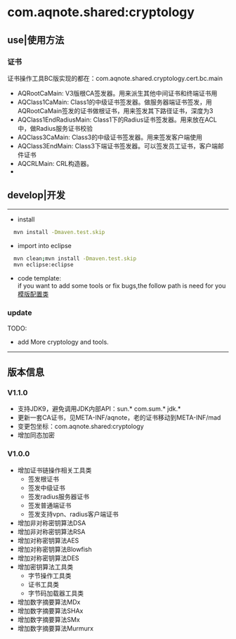 # com.aqnote.shared:cryptology

## use|使用方法

### 证书
证书操作工具BC版实现的都在：com.aqnote.shared.cryptology.cert.bc.main
- AQRootCaMain: V3版根CA签发器。用来派生其他中间证书和终端证书用
- AQClass1CaMain: Class1的中级证书签发器。做服务器端证书签发，用AQRootCaMain签发的证书做根证书，用来签发其下路径证书，深度为3
- AQClass1EndRadiusMain: Class1下的Radius证书签发器。用来放在ACL中，做Radius服务证书校验
- AQClass3CaMain: Class3的中级证书签发器。用来签发客户端使用
- AQClass3EndMain: Class3下端证书签发器。可以签发员工证书，客户端邮件证书
- AQCRLMain: CRL构造器。
- 


## develop|开发
-------------------------------------------------------------

- install  
```bash
  mvn install -Dmaven.test.skip
```
- import into eclipse  
```bash
  mvn clean;mvn install -Dmaven.test.skip  
  mvn eclipse:eclipse
```

- code template:  
 if you want to add some tools or fix bugs,the follow path is need for you  
 [模版配置类](https://github.com/aqnotecom/java.codestyle/tree/master/eclipse/templates)

### update

TODO:

- add More cryptology and tools.

----------------------------------------

## 版本信息

### V1.1.0
- 支持JDK9，避免调用JDK内部API：sun.* com.sum.* jdk.*
- 更新一套CA证书，见META-INF/aqnote，老的证书移动到META-INF/mad
- 变更包坐标：com.aqnote.shared:cryptology
- 增加同态加密

### V1.0.0
- 增加证书链操作相关工具类
  - 签发根证书
  - 签发中级证书
  - 签发radius服务器证书
  - 签发普通端证书
  - 签发支持vpn、radius客户端证书
- 增加非对称密钥算法DSA
- 增加非对称密钥算法RSA
- 增加对称密钥算法AES
- 增加对称密钥算法Blowfish
- 增加对称密钥算法DES
- 增加密钥算法工具类
  - 字节操作工具类
  - 证书工具类
  - 字节码加载器工具类
- 增加数字摘要算法MDx
- 增加数字摘要算法SHAx
- 增加数字摘要算法SMx
- 增加数字摘要算法Murmurx
